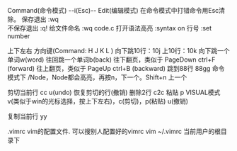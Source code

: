 Command(命令模式)                                                        --i(Esc)--                                                 Edit(编辑模式)
在命令模式中打错命令用Esc清除。
保存退出   :wq  
不保存退出 :q!
给文件命名 :wq code.c
打开语法高亮  :syntax on
行号   :set number

上下左右 方向键(Command: H J K L )
向下跳10行：10j 上10行：10k
向下跳一个单词w(word)
往回跳一个单词b(back)
往下翻页，类似于 PageDown ctrl+F (forward)
往上翻页，类似于 PageUp ctrl+B (backward)
跳到88行   88gg
命令模式下 /Node，Node都会高亮，再按n，下一个。Shift+n 上一个


剪切当前行 cc    u(undo) 恢复剪切的行(撤销)
删除2行 c2c
粘贴 p
VISUAL模式  v(类似于win的光标选择，按上下左右)，c(剪切)，p(粘贴) u(撤销)

复制当前行 yy

.vimrc vim的配置文件. 可以搜别人配置好的vimrc
vim ~/.vimrc   当前用户的根目录下
